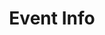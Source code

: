 ---
layout: page
title: Event Info
nav: true
nav_order: 3
dropdown: true
children:
  - title: Resource Vendor Sign Up
    permalink: /vendor-information/
  - title: Sponsor Sign Up
    permalink: /sponsor-information/
  - title: Event Accessibility
    permalink: /accessibility/
---